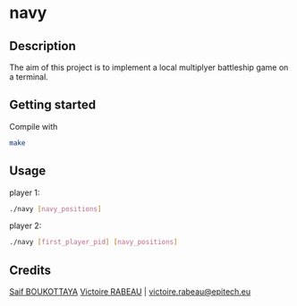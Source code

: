 # navy

## Description

The aim of this project is to implement a local multiplyer battleship game on a terminal.

## Getting started

Compile with
```bash
make
```

## Usage    

player 1:
```bash
./navy [navy_positions]
```
player 2:
```bash
./navy [first_player_pid] [navy_positions]
```

## Credits

[Saif BOUKOTTAYA](https://github.com/Eadroma)
[Victoire RABEAU](https://github.com/Victoire-Rabeau) | <victoire.rabeau@epitech.eu>